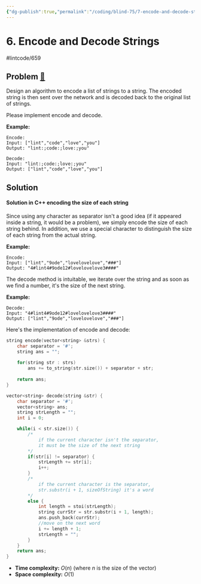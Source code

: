 ```yaml
---
{"dg-publish":true,"permalink":"/coding/blind-75/7-encode-and-decode-strings/","created":"2023-08-10T00:35:06.576+02:00","updated":"2023-09-19T17:21:23.284+02:00"}
---
```


# 6. Encode and Decode Strings
#lintcode/659
## Problem [🔗](https://www.lintcode.com/problem/659)
Design an algorithm to encode a list of strings to a string. The encoded string is then sent over the network and is decoded back to the original list of strings.

Please implement encode and decode.

**Example:**

```
Encode:
Input: ["lint","code","love","you"]
Output: "lint:;code:;love:;you"

Decode:
Input: "lint:;code:;love:;you"
Output: ["lint","code","love","you"]
```

## Solution
#### Solution in C++ encoding the size of each string
Since using any character as separator isn't a good idea (if it appeared inside a string, it would be a problem), we simply encode the size of each string behind.
In addition, we use a special character to distinguish the size of each string from the actual string.

**Example:**
```
Encode:
Input: ["lint","9ode","lovelovelove","###"]
Output: "4#lint4#9ode12#lovelovelove3####"
```

The decode method is intuitable, we iterate over the string and as soon as we find a number, it's the size of the next string.

**Example:**
```
Decode:
Input: "4#lint4#9ode12#lovelovelove3####"
Output: ["lint","9ode","lovelovelove","###"]
```

Here's the implementation of encode and decode:

```cpp
string encode(vector<string> &strs) {
	char separator = '#';
	string ans = "";
	
	for(string str : strs)
		ans += to_string(str.size()) + separator + str;
	
	return ans;
}

vector<string> decode(string &str) {
	char separator = '#'; 
	vector<string> ans;
	string strLength = "";
	int i = 0;

	while(i < str.size()) {
		/*
			if the current character isn't the separator,
			it must be the size of the next string 
		*/ 
		if(str[i] != separator) {
			strLength += str[i];
			i++;
		}
		/*
			if the current character is the separator,
			str.substr(i + 1, sizeOfString) it's a word
		*/ 
		else {
			int length = stoi(strLength);
			string currStr = str.substr(i + 1, length);
			ans.push_back(currStr);
			//move on the next word
			i += length + 1;
			strLength = "";
		}
	}
	return ans;
}
```
- **Time complexity:** $O(n)$ (where _n_ is the size of the vector)
- **Space complexity:** $O(1)$